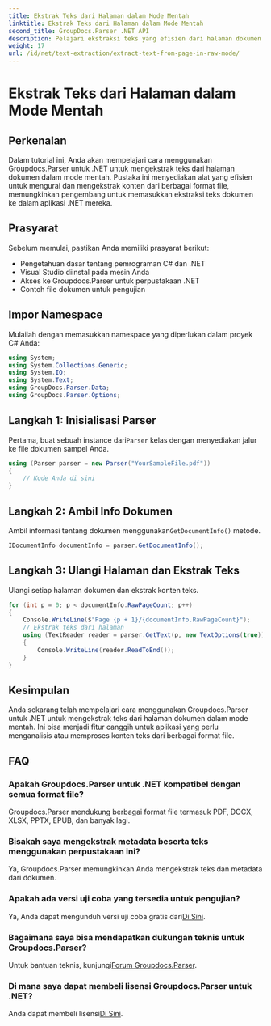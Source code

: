 ```yaml
---
title: Ekstrak Teks dari Halaman dalam Mode Mentah
linktitle: Ekstrak Teks dari Halaman dalam Mode Mentah
second_title: GroupDocs.Parser .NET API
description: Pelajari ekstraksi teks yang efisien dari halaman dokumen menggunakan Groupdocs.Parser untuk .NET dalam tutorial komprehensif ini.
weight: 17
url: /id/net/text-extraction/extract-text-from-page-in-raw-mode/
---
```


# Ekstrak Teks dari Halaman dalam Mode Mentah

## Perkenalan
Dalam tutorial ini, Anda akan mempelajari cara menggunakan Groupdocs.Parser untuk .NET untuk mengekstrak teks dari halaman dokumen dalam mode mentah. Pustaka ini menyediakan alat yang efisien untuk mengurai dan mengekstrak konten dari berbagai format file, memungkinkan pengembang untuk memasukkan ekstraksi teks dokumen ke dalam aplikasi .NET mereka.
## Prasyarat
Sebelum memulai, pastikan Anda memiliki prasyarat berikut:
- Pengetahuan dasar tentang pemrograman C# dan .NET
- Visual Studio diinstal pada mesin Anda
- Akses ke Groupdocs.Parser untuk perpustakaan .NET
- Contoh file dokumen untuk pengujian

## Impor Namespace
Mulailah dengan memasukkan namespace yang diperlukan dalam proyek C# Anda:
```csharp
using System;
using System.Collections.Generic;
using System.IO;
using System.Text;
using GroupDocs.Parser.Data;
using GroupDocs.Parser.Options;
```
## Langkah 1: Inisialisasi Parser
 Pertama, buat sebuah instance dari`Parser` kelas dengan menyediakan jalur ke file dokumen sampel Anda.
```csharp
using (Parser parser = new Parser("YourSampleFile.pdf"))
{
    // Kode Anda di sini
}
```
## Langkah 2: Ambil Info Dokumen
 Ambil informasi tentang dokumen menggunakan`GetDocumentInfo()` metode.
```csharp
IDocumentInfo documentInfo = parser.GetDocumentInfo();
```
## Langkah 3: Ulangi Halaman dan Ekstrak Teks
Ulangi setiap halaman dokumen dan ekstrak konten teks.
```csharp
for (int p = 0; p < documentInfo.RawPageCount; p++)
{
    Console.WriteLine($"Page {p + 1}/{documentInfo.RawPageCount}");
    // Ekstrak teks dari halaman
    using (TextReader reader = parser.GetText(p, new TextOptions(true)))
    {
        Console.WriteLine(reader.ReadToEnd());
    }
}
```

## Kesimpulan
Anda sekarang telah mempelajari cara menggunakan Groupdocs.Parser untuk .NET untuk mengekstrak teks dari halaman dokumen dalam mode mentah. Ini bisa menjadi fitur canggih untuk aplikasi yang perlu menganalisis atau memproses konten teks dari berbagai format file.

## FAQ
### Apakah Groupdocs.Parser untuk .NET kompatibel dengan semua format file?
Groupdocs.Parser mendukung berbagai format file termasuk PDF, DOCX, XLSX, PPTX, EPUB, dan banyak lagi.
### Bisakah saya mengekstrak metadata beserta teks menggunakan perpustakaan ini?
Ya, Groupdocs.Parser memungkinkan Anda mengekstrak teks dan metadata dari dokumen.
### Apakah ada versi uji coba yang tersedia untuk pengujian?
 Ya, Anda dapat mengunduh versi uji coba gratis dari[Di Sini](https://releases.groupdocs.com/).
### Bagaimana saya bisa mendapatkan dukungan teknis untuk Groupdocs.Parser?
 Untuk bantuan teknis, kunjungi[Forum Groupdocs.Parser](https://forum.groupdocs.com/c/parser/17).
### Di mana saya dapat membeli lisensi Groupdocs.Parser untuk .NET?
 Anda dapat membeli lisensi[Di Sini](https://purchase.groupdocs.com/buy).